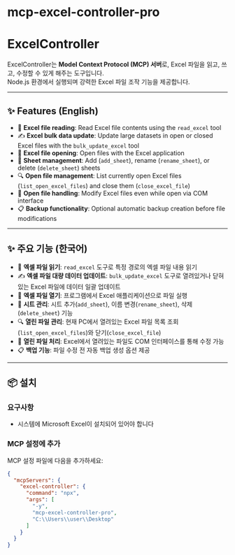 # mcp-excel-controller-pro

# ExcelController

ExcelController는 **Model Context Protocol (MCP) 서버**로, Excel 파일을 읽고, 쓰고, 수정할 수 있게 해주는 도구입니다.  
Node.js 환경에서 실행되며 강력한 Excel 파일 조작 기능을 제공합니다.

---

## ✨ Features (English)

- 📄 **Excel file reading**: Read Excel file contents using the `read_excel` tool
- ✍️ **Excel bulk data update**: Update large datasets in open or closed Excel files with the `bulk_update_excel` tool
- 📂 **Excel file opening**: Open files with the Excel application
- 📑 **Sheet management**: Add (`add_sheet`), rename (`rename_sheet`), or delete (`delete_sheet`) sheets
- 🔍 **Open file management**: List currently open Excel files (`list_open_excel_files`) and close them (`close_excel_file`)
- 🔧 **Open file handling**: Modify Excel files even while open via COM interface
- 📋 **Backup functionality**: Optional automatic backup creation before file modifications

---

## ✨ 주요 기능 (한국어)

- 📄 **엑셀 파일 읽기**: `read_excel` 도구로 특정 경로의 엑셀 파일 내용 읽기
- ✍️ **엑셀 파일 대량 데이터 업데이트**: `bulk_update_excel` 도구로 열려있거나 닫혀있는 Excel 파일에 데이터 일괄 업데이트
- 📂 **엑셀 파일 열기**: 프로그램에서 Excel 애플리케이션으로 파일 실행
- 📑 **시트 관리**: 시트 추가(`add_sheet`), 이름 변경(`rename_sheet`), 삭제(`delete_sheet`) 기능
- 🔍 **열린 파일 관리**: 현재 PC에서 열려있는 Excel 파일 목록 조회(`list_open_excel_files`)와 닫기(`close_excel_file`)
- 🔧 **열린 파일 처리**: Excel에서 열려있는 파일도 COM 인터페이스를 통해 수정 가능
- 📋 **백업 기능**: 파일 수정 전 자동 백업 생성 옵션 제공

---

## 📦 설치

### 요구사항

- 시스템에 Microsoft Excel이 설치되어 있어야 합니다

### MCP 설정에 추가

MCP 설정 파일에 다음을 추가하세요:

```json
{
  "mcpServers": {
    "excel-controller": {
      "command": "npx",
      "args": [
        "-y",
        "mcp-excel-controller-pro",
        "C:\\Users\\user\\Desktop"
      ]
    }
  }
}
